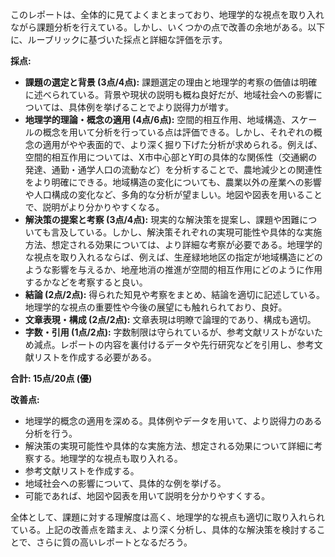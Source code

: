 このレポートは、全体的に見てよくまとまっており、地理学的な視点を取り入れながら課題分析を行えている。しかし、いくつかの点で改善の余地がある。以下に、ルーブリックに基づいた採点と詳細な評価を示す。

**採点:**

* **課題の選定と背景 (3点/4点):** 課題選定の理由と地理学的考察の価値は明確に述べられている。背景や現状の説明も概ね良好だが、地域社会への影響については、具体例を挙げることでより説得力が増す。
* **地理学的理論・概念の適用 (4点/6点):** 空間的相互作用、地域構造、スケールの概念を用いて分析を行っている点は評価できる。しかし、それぞれの概念の適用がやや表面的で、より深く掘り下げた分析が求められる。例えば、空間的相互作用については、X市中心部とY町の具体的な関係性（交通網の発達、通勤・通学人口の流動など）を分析することで、農地減少との関連性をより明確にできる。地域構造の変化についても、農業以外の産業への影響や人口構成の変化など、多角的な分析が望ましい。地図や図表を用いることで、説明がより分かりやすくなる。
* **解決策の提案と考察 (3点/4点):** 現実的な解決策を提案し、課題や困難についても言及している。しかし、解決策それぞれの実現可能性や具体的な実施方法、想定される効果については、より詳細な考察が必要である。地理学的な視点を取り入れるならば、例えば、生産緑地地区の指定が地域構造にどのような影響を与えるか、地産地消の推進が空間的相互作用にどのように作用するかなどを考察すると良い。
* **結論 (2点/2点):** 得られた知見や考察をまとめ、結論を適切に記述している。地理学的な視点の重要性や今後の展望にも触れられており、良好。
* **文章表現・構成 (2点/2点):** 文章表現は明瞭で論理的であり、構成も適切。
* **字数・引用 (1点/2点):** 字数制限は守られているが、参考文献リストがないため減点。レポートの内容を裏付けるデータや先行研究などを引用し、参考文献リストを作成する必要がある。

**合計: 15点/20点 (優)**

**改善点:**

* 地理学的概念の適用を深める。具体例やデータを用いて、より説得力のある分析を行う。
* 解決策の実現可能性や具体的な実施方法、想定される効果について詳細に考察する。地理学的な視点も取り入れる。
* 参考文献リストを作成する。
* 地域社会への影響について、具体的な例を挙げる。
* 可能であれば、地図や図表を用いて説明を分かりやすくする。


全体として、課題に対する理解度は高く、地理学的な視点も適切に取り入れられている。上記の改善点を踏まえ、より深く分析し、具体的な解決策を検討することで、さらに質の高いレポートとなるだろう。
